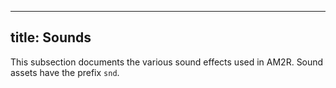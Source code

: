  
---
title: Sounds
---
This subsection documents the various sound effects used in AM2R. Sound assets have the prefix `snd`.
